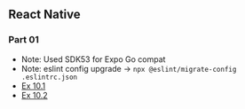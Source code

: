 ## React Native
### Part 01
- Note: Used SDK53 for Expo Go compat
- Note: eslint config upgrade -> `npx @eslint/migrate-config .eslintrc.json`
- [Ex 10.1](https://github.com/classroom-dee/rn/tree/10.1)
- [Ex 10.2](https://github.com/classroom-dee/rn/tree/10.2)